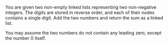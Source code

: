 You are given two non-empty linked lists representing two non-negative integers.
The digits are stored in reverse order, and each of their nodes contains a single 
digit. Add the two numbers and return the sum as a linked list.

You may assume the two numbers do not contain any leading zero, except the number 0
itself.